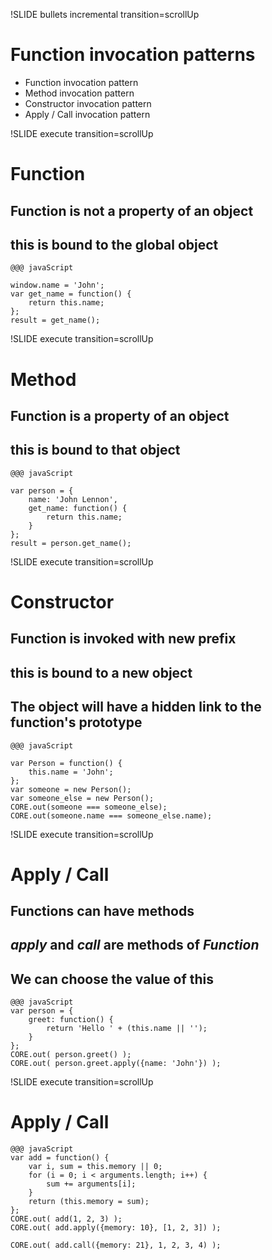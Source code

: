 !SLIDE bullets incremental transition=scrollUp
# Function invocation patterns #

* Function invocation pattern
* Method invocation pattern
* Constructor invocation pattern
* Apply / Call invocation pattern

!SLIDE execute transition=scrollUp
# Function #

## Function is __not__ a property of an object ##
## __this__ is bound to the global object ##

    @@@ javaScript

    window.name = 'John';
    var get_name = function() {
        return this.name;
    };
    result = get_name();

!SLIDE execute transition=scrollUp
# Method #

## Function __is__ a property of an object ##
## __this__ is bound to that object ##

    @@@ javaScript

    var person = {
        name: 'John Lennon',
        get_name: function() {
            return this.name;
        }
    };
    result = person.get_name();

!SLIDE execute transition=scrollUp
# Constructor #

## Function is invoked with __new__ prefix ##
## __this__ is bound to a new object ##
## The object will have a hidden link to the function's prototype ##

    @@@ javaScript

    var Person = function() {
        this.name = 'John';
    };
    var someone = new Person();
    var someone_else = new Person();
    CORE.out(someone === someone_else);
    CORE.out(someone.name === someone_else.name);

!SLIDE execute transition=scrollUp
# Apply / Call #

## Functions can have methods ##
## _apply_ and _call_ are methods of _Function_ ##
## We can choose the value of __this__ ##

    @@@ javaScript
    var person = {
        greet: function() {
            return 'Hello ' + (this.name || '');
        }
    };
    CORE.out( person.greet() );
    CORE.out( person.greet.apply({name: 'John'}) );

!SLIDE execute transition=scrollUp
# Apply / Call #

    @@@ javaScript
    var add = function() {
        var i, sum = this.memory || 0;
        for (i = 0; i < arguments.length; i++) {
            sum += arguments[i];
        }
        return (this.memory = sum);
    };
    CORE.out( add(1, 2, 3) );
    CORE.out( add.apply({memory: 10}, [1, 2, 3]) );

    CORE.out( add.call({memory: 21}, 1, 2, 3, 4) );
